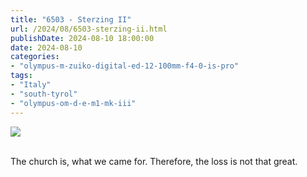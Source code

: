 ```yaml
---
title: "6503 - Sterzing II"
url: /2024/08/6503-sterzing-ii.html
publishDate: 2024-08-10 18:00:00
date: 2024-08-10
categories:
- "olympus-m-zuiko-digital-ed-12-100mm-f4-0-is-pro"
tags:
- "Italy"
- "south-tyrol"
- "olympus-om-d-e-m1-mk-iii"
---
```

<div class="container">
<div class="center"><a target="_blank" href="https://d25zfm9zpd7gm5.cloudfront.net/1200x1200/2020/20200906_112827_lr.jpg"><img class="webfeedsFeaturedVisual" src="https://d25zfm9zpd7gm5.cloudfront.net/0600x0600/2020/20200906_112827_lr.jpg" /></a></div>
</div>
<br />

The church is, what we came for. Therefore, the loss is not
that great.
